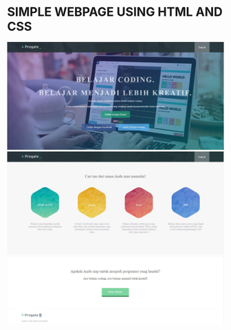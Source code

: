# SIMPLE WEBPAGE USING HTML AND CSS

![user interface](Header.JPG?raw=true "header")
![user interface](content.JPG?raw=true "lesson content")
![user interface](message-and-footer.JPG?raw=true "message-and-footer")
